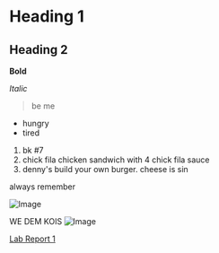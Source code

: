 # Heading 1
## Heading 2
**Bold**

*Italic*
> be me

- hungry
- tired

1. bk #7
2. chick fila chicken sandwich with 4 chick fila sauce
3. denny's build your own burger. cheese is sin

always remember

![Image](https://i.kym-cdn.com/photos/images/newsfeed/002/230/204/97e.png)



WE DEM KOIS 
![Image](https://i.ytimg.com/vi/TLm1eZLEs_o/hqdefault.jpg)

[Lab Report 1](https://DanUCSD.github.io/cse15l-lab-reports/week-2-lab/lab-report-1-week-2.html)
